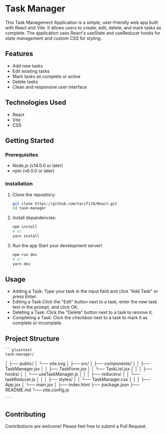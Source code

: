 # Task Manager

This Task Management Application is a simple, user-friendly web app built with React and Vite. It allows users to create, edit, delete, and mark tasks as complete. The application uses React's useState and useReducer hooks for state management and custom CSS for styling.

## Features

- Add new tasks
- Edit existing tasks
- Mark tasks as complete or active
- Delete tasks
- Clean and responsive user interface

## Technologies Used

- React
- Vite
- CSS

## Getting Started

### Prerequisites

- Node.js (v14.0.0 or later)
- npm (v6.0.0 or later)

### Installation

1. Clone the repository:

   ```sh
   git clone https://github.com/tarifi79/React.git
   cd task-manager
   ```

2. Install depandencies:

   ```sh
   npm install
   # or
   yarn install
   ```

3. Run the app
   Start your development server!

   ```sh
   npm run dev
   # or
   yarn dev

   ```

## Usage

- Adding a Task: Type your task in the input field and click "Add Task" or press Enter.
- Editing a Task:Click the "Edit" button next to a task, enter the new task text in the prompt, and click OK.
- Deleting a Task: Click the "Delete" button next to a task to remove it.
- Completing a Task: Click the checkbox next to a task to mark it as complete or incomplete.

## Project Structure

    ```plaintext
    task-manager/

│
├── public/
│ └── vite.svg
│
├── src/
│ ├── components/
│ │ ├── TaskManager.jsx
│ │ ├── TaskForm.jsx
│ │ └── TaskList.jsx
│ │
│ ├── hooks/
│ │ └── useTaskManager.js
│ │
│ ├── reducers/
│ │ └── taskReducer.js
│ │
│ ├── styles/
│ │ └── TaskManager.css
│ │
│ ├── App.jsx
│ └── main.jsx
│
├── index.html
├── package.json
├── README.md
└── vite.config.js

    ```

## Contributing

Contributions are welcome! Please feel free to submit a Pull Request.

